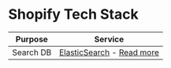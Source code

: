# Shopify Tech Stack

| Purpose   | Service                                                                                                                                 |
|-----------|-----------------------------------------------------------------------------------------------------------------------------------------|
| Search DB | [ElasticSearch](../3_DatabaseServices/Search-Databases/ElasticSearch/Readme.md) - [Read more](https://www.elastic.co/customers/shopify) |
